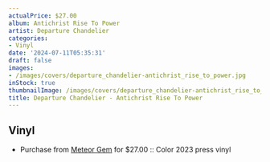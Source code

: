 ```yaml
---
actualPrice: $27.00
album: Antichrist Rise To Power
artist: Departure Chandelier
categories:
- Vinyl
date: '2024-07-11T05:35:31'
draft: false
images:
- /images/covers/departure_chandelier-antichrist_rise_to_power.jpg
inStock: true
thumbnailImage: /images/covers/departure_chandelier-antichrist_rise_to_power-thumb.jpg
title: Departure Chandelier - Antichrist Rise To Power
---
```


## Vinyl
* Purchase from [Meteor Gem](https://meteor-gem.com/products/departure-chandelier-antichrist-rise-to-power-lp) for $27.00 :: Color 2023 press vinyl
